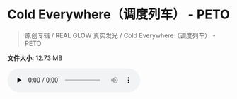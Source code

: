 # Cold Everywhere（调度列车） - PETO

> 原创专辑 / REAL GLOW 真实发光 / Cold Everywhere（调度列车） - PETO

**文件大小**: 12.73 MB

<audio preload="none" controls><source src="https://file.hsyhx.top/archive/原创专辑/REAL GLOW 真实发光/Cold Everywhere（调度列车） - PETO.flac" type="audio/mpeg">🤔 您的浏览器不支持此音频格式</audio>